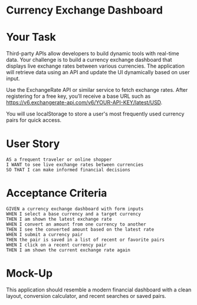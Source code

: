 # Currency Exchange Dashboard
# Your Task
Third-party APIs allow developers to build dynamic tools with real-time data. Your challenge is to build a currency exchange dashboard that displays live exchange rates between various currencies. The application will retrieve data using an API and update the UI dynamically based on user input.

Use the ExchangeRate API or similar service to fetch exchange rates. After registering for a free key, you’ll receive a base URL such as https://v6.exchangerate-api.com/v6/YOUR-API-KEY/latest/USD.

You will use localStorage to store a user's most frequently used currency pairs for quick access.

# User Story
```
AS a frequent traveler or online shopper
I WANT to see live exchange rates between currencies
SO THAT I can make informed financial decisions
```
# Acceptance Criteria
```
GIVEN a currency exchange dashboard with form inputs
WHEN I select a base currency and a target currency
THEN I am shown the latest exchange rate
WHEN I convert an amount from one currency to another
THEN I see the converted amount based on the latest rate
WHEN I submit a currency pair
THEN the pair is saved in a list of recent or favorite pairs
WHEN I click on a recent currency pair
THEN I am shown the current exchange rate again
```
# Mock-Up
This application should resemble a modern financial dashboard with a clean layout, conversion calculator, and recent searches or saved pairs.